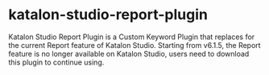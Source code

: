 # katalon-studio-report-plugin
Katalon Studio Report Plugin is a Custom Keyword Plugin that replaces for the current Report feature of Katalon Studio. Starting from v6.1.5, the Report feature is no longer available on Katalon Studio, users need to download this plugin to continue using.
